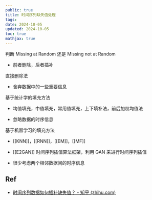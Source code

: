 ```yaml
---
public: true
title: 时间序列缺失值处理
tags:
date: 2024-10-05
updated: 2024-10-05
toc: true
mathjax: true
---
```


判断 Missing at Random 还是 Missing not at Random

  + 前者删除，后者插补

直接删除法

  + 舍弃数据中的一些重要信息

基于统计学的填充方法

  + 均值填充，中值填充，常用值填充，上下填补法，前后加权均值法

  + 忽略数据的时序信息

基于机器学习的填充方法

  + [[KNN]]，[[RNN]]，[[EM]]，[[MF]]

  + [[E2GAN]] 时间序列插值算法框架，利用 GAN 来进行时间序列插值

  + 很少考虑两个相邻数据间的时序信息

## Ref

  + [时间序列数据如何插补缺失值？ - 知乎 (zhihu.com)](https://www.zhihu.com/question/355799116)
